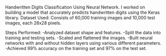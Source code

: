 Handwritten Digits Classification Using Neural Network. I worked on building a model that accurately predicts handwritten digits using the Keras library.
Dataset Used: Consists of 60,000 training images and 10,000 test images, each 28x28 pixels.

Steps Performed:
-Analyzed dataset shape and features.
-Split the data into training and testing sets.
-Scaled and flattened the images.
-Built neural networks with and without hidden layers using various different parameters.
-Achieved 99% accuracy on the training set and 97% on the test set.
